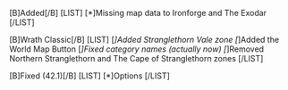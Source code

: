 [B]Added[/B]
[LIST]
[*]Missing map data to Ironforge and The Exodar
[/LIST]

[B]Wrath Classic[/B]
[LIST]
[*]Added Stranglethorn Vale zone
[*]Added the World Map Button
[*]Fixed category names (actually now)
[*]Removed Northern Stranglethorn and The Cape of Stranglethorn zones
[/LIST]

[B]Fixed (42.1)[/B]
[LIST]
[*]Options
[/LIST]
